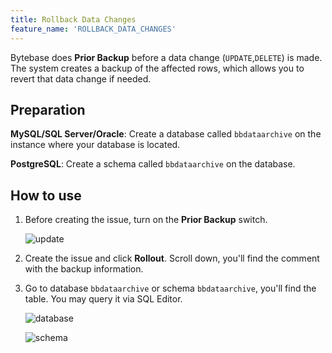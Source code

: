 ```yaml
---
title: Rollback Data Changes
feature_name: 'ROLLBACK_DATA_CHANGES'
---
```

Bytebase does **Prior Backup** before a data change (`UPDATE`,`DELETE`) is made. The system creates a backup of the affected rows, which allows you to revert that data change if needed.

## Preparation

**MySQL/SQL Server/Oracle**: Create a database called `bbdataarchive` on the instance where your database is located.

**PostgreSQL**: Create a schema called `bbdataarchive` on the database.

## How to use

1. Before creating the issue, turn on the **Prior Backup** switch.

    ![update](/content/docs/change-database/rollback-data-changes/bb-update.webp)

1. Create the issue and click **Rollout**. Scroll down, you'll find the comment with the backup information.

1. Go to database `bbdataarchive` or schema `bbdataarchive`, you'll find the table. You may query it via SQL Editor.

    ![database](/content/docs/change-database/rollback-data-changes/bb-bbdataarchive.webp)

    ![schema](/content/docs/change-database/rollback-data-changes/bb-schema-bbdataarchive.webp)